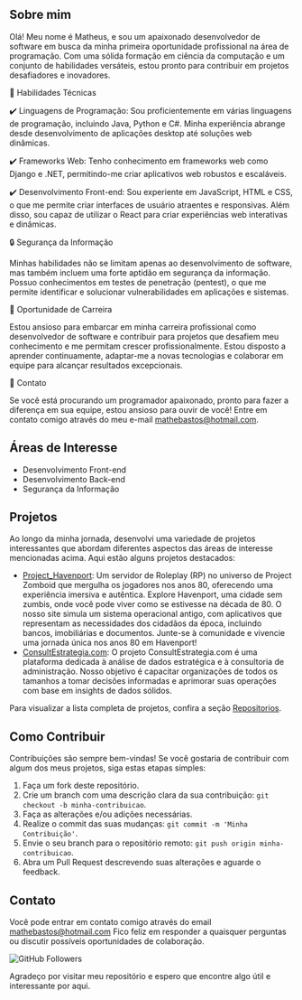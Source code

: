 ## Sobre mim

Olá! Meu nome é Matheus, e sou um apaixonado desenvolvedor de software em busca da minha primeira oportunidade profissional na área de programação. Com uma sólida formação em ciência da computação e um conjunto de habilidades versáteis, estou pronto para contribuir em projetos desafiadores e inovadores.

🚀 Habilidades Técnicas

✔️ Linguagens de Programação: Sou proficientemente em várias linguagens de programação, incluindo Java, Python e C#. Minha experiência abrange desde desenvolvimento de aplicações desktop até soluções web dinâmicas.

✔️ Frameworks Web: Tenho conhecimento em frameworks web como Django e .NET, permitindo-me criar aplicativos web robustos e escaláveis.

✔️ Desenvolvimento Front-end: Sou experiente em JavaScript, HTML e CSS, o que me permite criar interfaces de usuário atraentes e responsivas. Além disso, sou capaz de utilizar o React para criar experiências web interativas e dinâmicas.

🔒 Segurança da Informação

Minhas habilidades não se limitam apenas ao desenvolvimento de software, mas também incluem uma forte aptidão em segurança da informação. Possuo conhecimentos em testes de penetração (pentest), o que me permite identificar e solucionar vulnerabilidades em aplicações e sistemas.

💼 Oportunidade de Carreira

Estou ansioso para embarcar em minha carreira profissional como desenvolvedor de software e contribuir para projetos que desafiem meu conhecimento e me permitam crescer profissionalmente. Estou disposto a aprender continuamente, adaptar-me a novas tecnologias e colaborar em equipe para alcançar resultados excepcionais.

📨 Contato

Se você está procurando um programador apaixonado, pronto para fazer a diferença em sua equipe, estou ansioso para ouvir de você! Entre em contato comigo através do meu e-mail mathebastos@hotmail.com.

## Áreas de Interesse

- Desenvolvimento Front-end
- Desenvolvimento Back-end
- Segurança da Informação


## Projetos

Ao longo da minha jornada, desenvolvi uma variedade de projetos interessantes que abordam diferentes aspectos das áreas de interesse mencionadas acima. Aqui estão alguns projetos destacados:

- [Project_Havenport](https://github.com/C4NIS/Project_Havenport): Um servidor de Roleplay (RP) no universo de Project Zomboid que mergulha os jogadores nos anos 80, oferecendo uma experiência imersiva e autêntica. Explore Havenport, uma cidade sem zumbis, onde você pode viver como se estivesse na década de 80. O nosso site simula um sistema operacional antigo, com aplicativos que representam as necessidades dos cidadãos da época, incluindo bancos, imobiliárias e documentos. Junte-se à comunidade e vivencie uma jornada única nos anos 80 em Havenport!
- [ConsultEstrategia.com](https://github.com/C4NIS/ConsultEstrategia.com): O projeto ConsultEstrategia.com é uma plataforma dedicada à análise de dados estratégica e à consultoria de administração. Nosso objetivo é capacitar organizações de todos os tamanhos a tomar decisões informadas e aprimorar suas operações com base em insights de dados sólidos.

Para visualizar a lista completa de projetos, confira a seção [Repositorios](https://github.com/C4NIS?tab=repositories).

## Como Contribuir

Contribuições são sempre bem-vindas! Se você gostaria de contribuir com algum dos meus projetos, siga estas etapas simples:

1. Faça um fork deste repositório.
2. Crie um branch com uma descrição clara da sua contribuição: `git checkout -b minha-contribuicao`.
3. Faça as alterações e/ou adições necessárias.
4. Realize o commit das suas mudanças: `git commit -m 'Minha Contribuição'`.
5. Envie o seu branch para o repositório remoto: `git push origin minha-contribuicao`.
6. Abra um Pull Request descrevendo suas alterações e aguarde o feedback.

## Contato

Você pode entrar em contato comigo através do email mathebastos@hotmail.com
Fico feliz em responder a quaisquer perguntas ou discutir possíveis oportunidades de colaboração.

![GitHub Followers](https://img.shields.io/github/followers/C4NIS.svg?style=social&label=Follow)

Agradeço por visitar meu repositório e espero que encontre algo útil e interessante por aqui. 

